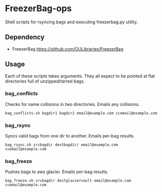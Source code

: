 # FreezerBag-ops
Shell scripts for rsyncing bags and executing freezerbag.py utility.

## Dependency
* FreezerBag
https://github.com/OULibraries/FreezerBag

## Usage
Each of these scripts takes arguments. They all expect to be pointed at flat directories full of unzipped/tarred bags.

### bag_conflicts
Checks for name collisions in two directories. Emails any collisions.

```
bag_conflicts.sh bagdir1 bagdir2 email@example.com ccemail@example.com
```

### bag_rsync
Syncs valid bags from one dir to another. Emails per-bag results.

```
bag_rsync.sh srcbagdir destbagdir/ email@example.com ccemail@example.com
```

### bag_freeze
Pushes bags to aws glacier.  Emails per-bag results.

```
bag_freeze.sh srcbagdir destglaciervault email@example.com ccemail@example.com
```
